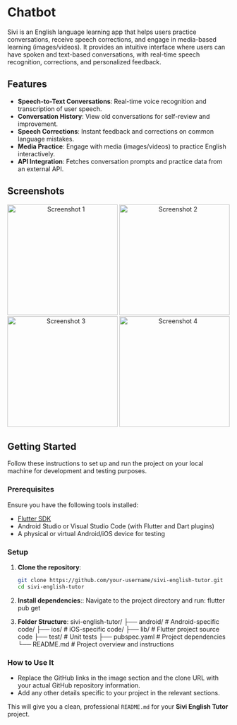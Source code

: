 # Chatbot

Sivi is an English language learning app that helps users practice conversations, receive speech corrections, and engage in media-based learning (images/videos). It provides an intuitive interface where users can have spoken and text-based conversations, with real-time speech recognition, corrections, and personalized feedback.

## Features

- **Speech-to-Text Conversations**: Real-time voice recognition and transcription of user speech.
- **Conversation History**: View old conversations for self-review and improvement.
- **Speech Corrections**: Instant feedback and corrections on common language mistakes.
- **Media Practice**: Engage with media (images/videos) to practice English interactively.
- **API Integration**: Fetches conversation prompts and practice data from an external API.

## Screenshots

<div align="center">
  <img src="https://github.com/user-attachments/assets/1ffb002c-4e4a-4f75-8dd6-8ba0b18c6bf7" width="250px" alt="Screenshot 1"/>
  <img src="https://github.com/user-attachments/assets/8b02a766-8b05-4e83-9bbd-82c07b773c70" width="250px" alt="Screenshot 2"/>
  <img src="https://github.com/user-attachments/assets/fc212c40-0abe-4cd8-a1cb-9571bf89c4f9" width="250px" alt="Screenshot 3"/>
  <img src="https://github.com/user-attachments/assets/922cf8e4-ee27-49bf-998f-f98fa3ae27fa" width="250px" alt="Screenshot 4"/>
</div>



## Getting Started

Follow these instructions to set up and run the project on your local machine for development and testing purposes.




### Prerequisites

Ensure you have the following tools installed:

- [Flutter SDK](https://flutter.dev/docs/get-started/install)
- Android Studio or Visual Studio Code (with Flutter and Dart plugins)
- A physical or virtual Android/iOS device for testing

### Setup

1. **Clone the repository**:
   ```bash
   git clone https://github.com/your-username/sivi-english-tutor.git
   cd sivi-english-tutor
   
2. **Install dependencies**::
 Navigate to the project directory and run:
flutter pub get

3. **Folder Structure**:
sivi-english-tutor/
 ├── android/                # Android-specific code/
 ├── ios/                    # iOS-specific code/
 ├── lib/                    # Flutter project source code
 ├── test/                   # Unit tests
 ├── pubspec.yaml            # Project dependencies
 └── README.md               # Project overview and instructions


### How to Use It

- Replace the GitHub links in the image section and the clone URL with your actual GitHub repository information.
- Add any other details specific to your project in the relevant sections.

This will give you a clean, professional `README.md` for your **Sivi English Tutor** project.

